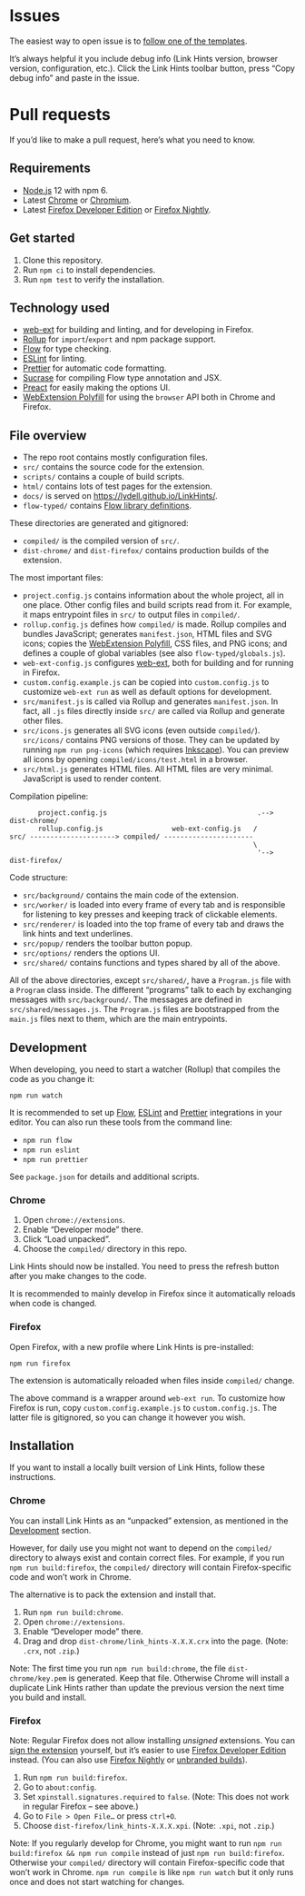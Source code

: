 # Issues

The easiest way to open issue is to [follow one of the templates](https://github.com/lydell/LinkHints/issues/new/choose).

It’s always helpful it you include debug info (Link Hints version, browser version, configuration, etc.). Click the Link Hints toolbar button, press “Copy debug info” and paste in the issue.

# Pull requests

If you’d like to make a pull request, here’s what you need to know.

## Requirements

- [Node.js] 12 with npm 6.
- Latest [Chrome] or [Chromium].
- Latest [Firefox Developer Edition] or [Firefox Nightly].

## Get started

1. Clone this repository.
2. Run `npm ci` to install dependencies.
3. Run `npm test` to verify the installation.

## Technology used

- [web-ext] for building and linting, and for developing in Firefox.
- [Rollup] for `import`/`export` and npm package support.
- [Flow] for type checking.
- [ESLint] for linting.
- [Prettier] for automatic code formatting.
- [Sucrase] for compiling Flow type annotation and JSX.
- [Preact] for easily making the options UI.
- [WebExtension Polyfill] for using the `browser` API both in Chrome and Firefox.

## File overview

- The repo root contains mostly configuration files.
- `src/` contains the source code for the extension.
- `scripts/` contains a couple of build scripts.
- `html/` contains lots of test pages for the extension.
- `docs/` is served on <https://lydell.github.io/LinkHints/>.
- `flow-typed/` contains [Flow library definitions].

These directories are generated and gitignored:

- `compiled/` is the compiled version of `src/`.
- `dist-chrome/` and `dist-firefox/` contains production builds of the extension.

The most important files:

- `project.config.js` contains information about the whole project, all in one place. Other config files and build scripts read from it. For example, it maps entrypoint files in `src/` to output files in `compiled/`.
- `rollup.config.js` defines how `compiled/` is made. Rollup compiles and bundles JavaScript; generates `manifest.json`, HTML files and SVG icons; copies the [WebExtension Polyfill], CSS files, and PNG icons; and defines a couple of global variables (see also `flow-typed/globals.js`).
- `web-ext-config.js` configures [web-ext], both for building and for running in Firefox.
- `custom.config.example.js` can be copied into `custom.config.js` to customize `web-ext run` as well as default options for development.
- `src/manifest.js` is called via Rollup and generates `manifest.json`. In fact, all `.js` files directly inside `src/` are called via Rollup and generate other files.
- `src/icons.js` generates all SVG icons (even outside `compiled/`). `src/icons/` contains PNG versions of those. They can be updated by running `npm run png-icons` (which requires [Inkscape]). You can preview all icons by opening `compiled/icons/test.html` in a browser.
- `src/html.js` generates HTML files. All HTML files are very minimal. JavaScript is used to render content.

Compilation pipeline:

```
       project.config.js                                     .--> dist-chrome/
       rollup.config.js                 web-ext-config.js   /
src/ ---------------------> compiled/ ----------------------
                                                            \
                                                             '--> dist-firefox/
```

Code structure:

- `src/background/` contains the main code of the extension.
- `src/worker/` is loaded into every frame of every tab and is responsible for listening to key presses and keeping track of clickable elements.
- `src/renderer/` is loaded into the top frame of every tab and draws the link hints and text underlines.
- `src/popup/` renders the toolbar button popup.
- `src/options/` renders the options UI.
- `src/shared/` contains functions and types shared by all of the above.

All of the above directories, except `src/shared/`, have a `Program.js` file with a `Program` class inside. The different “programs” talk to each by exchanging messages with `src/background/`. The messages are defined in `src/shared/messages.js`. The `Program.js` files are bootstrapped from the `main.js` files next to them, which are the main entrypoints.

## Development

When developing, you need to start a watcher (Rollup) that compiles the code as you change it:

```
npm run watch
```

It is recommended to set up [Flow], [ESLint] and [Prettier] integrations in your editor. You can also run these tools from the command line:

- `npm run flow`
- `npm run eslint`
- `npm run prettier`

See `package.json` for details and additional scripts.

### Chrome

1. Open `chrome://extensions`.
2. Enable “Developer mode” there.
3. Click “Load unpacked”.
4. Choose the `compiled/` directory in this repo.

Link Hints should now be installed. You need to press the refresh button after you make changes to the code.

It is recommended to mainly develop in Firefox since it automatically reloads when code is changed.

### Firefox

Open Firefox, with a new profile where Link Hints is pre-installed:

```
npm run firefox
```

The extension is automatically reloaded when files inside `compiled/` change.

The above command is a wrapper around `web-ext run`. To customize how Firefox is run, copy `custom.config.example.js` to `custom.config.js`. The latter file is gitignored, so you can change it however you wish.

## Installation

If you want to install a locally built version of Link Hints, follow these instructions.

### Chrome

You can install Link Hints as an “unpacked” extension, as mentioned in the [Development](#development) section.

However, for daily use you might not want to depend on the `compiled/` directory to always exist and contain correct files. For example, if you run `npm run build:firefox`, the `compiled/` directory will contain Firefox-specific code and won’t work in Chrome.

The alternative is to pack the extension and install that.

1. Run `npm run build:chrome`.
2. Open `chrome://extensions`.
3. Enable “Developer mode” there.
4. Drag and drop `dist-chrome/link_hints-X.X.X.crx` into the page. (Note: `.crx`, not `.zip`.)

Note: The first time you run `npm run build:chrome`, the file `dist-chrome/key.pem` is generated. Keep that file. Otherwise Chrome will install a duplicate Link Hints rather than update the previous version the next time you build and install.

### Firefox

Note: Regular Firefox does not allow installing _unsigned_ extensions. You can [sign the extension][sign] yourself, but it’s easier to use [Firefox Developer Edition] instead. (You can also use [Firefox Nightly] or [unbranded builds]).

1. Run `npm run build:firefox`.
2. Go to `about:config`.
3. Set `xpinstall.signatures.required` to `false`. (Note: This does not work in regular Firefox – see above.)
4. Go to `File > Open File…` or press `ctrl+O`.
5. Choose `dist-firefox/link_hints-X.X.X.xpi`. (Note: `.xpi`, not `.zip`.)

Note: If you regularly develop for Chrome, you might want to run `npm run build:firefox && npm run compile` instead of just `npm run build:firefox`. Otherwise your `compiled/` directory will contain Firefox-specific code that won’t work in Chrome. `npm run compile` is like `npm run watch` but it only runs once and does not start watching for changes.

[chrome]: https://www.google.com/chrome/
[chromium]: https://www.chromium.org
[eslint]: https://eslint.org/
[firefox developer edition]: https://www.mozilla.org/firefox/developer/
[firefox nightly]: https://nightly.mozilla.org/
[flow library definitions]: https://flow.org/en/docs/libdefs/creation/
[flow]: https://flow.org/
[inkscape]: https://inkscape.org/
[node.js]: https://nodejs.org/
[preact]: https://preactjs.com/
[prettier]: https://prettier.io/
[rollup]: https://rollupjs.org/
[sign]: https://developer.mozilla.org/en-US/docs/Mozilla/Add-ons/WebExtensions/Getting_started_with_web-ext#Signing_your_extension_for_self-distribution
[sucrase]: https://github.com/alangpierce/sucrase
[unbranded builds]: https://wiki.mozilla.org/Add-ons/Extension_Signing#Unbranded_Builds
[web-ext]: https://github.com/mozilla/web-ext
[webextension polyfill]: https://github.com/mozilla/webextension-polyfill
